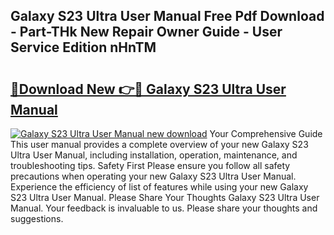 ## Galaxy S23 Ultra User Manual Free Pdf Download - Part-THk New Repair Owner Guide - User Service Edition nHnTM

# <h2><a href="http://bc40909.oget.top/?id=Galaxy+S23+Ultra+User+Manual">🔗Download New 👉🔴 Galaxy S23 Ultra User Manual</a></h2>

[![Galaxy S23 Ultra User Manual new download](https://i.imgur.com/5g1atiW.png)](http://bc40909.oget.top/?id=Galaxy+S23+Ultra+User+Manual)
Your Comprehensive Guide This user manual provides a complete overview of your new Galaxy S23 Ultra User Manual, including installation, operation, maintenance, and troubleshooting tips. Safety First Please ensure you follow all safety precautions when operating your new Galaxy S23 Ultra User Manual. Experience the efficiency of list of features while using your new Galaxy S23 Ultra User Manual. Please Share Your Thoughts Galaxy S23 Ultra User Manual. Your feedback is invaluable to us. Please share your thoughts and suggestions.
